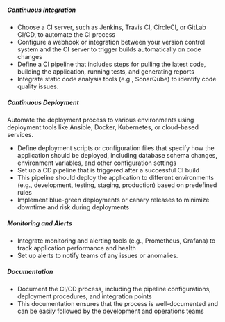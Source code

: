 ##### Continuous Integration
- Choose a CI server, such as Jenkins, Travis CI, CircleCI, or GitLab CI/CD, to automate the CI process
- Configure a webhook or integration between your version control system and the CI server to trigger builds automatically on code changes
- Define a CI pipeline that includes steps for pulling the latest code, building the application, running tests, and generating reports
- Integrate static code analysis tools (e.g., SonarQube) to identify code quality issues.
##### Continuous Deployment
Automate the deployment process to various environments using deployment tools like Ansible, Docker, Kubernetes, or cloud-based services.
- Define deployment scripts or configuration files that specify how the application should be deployed, including database schema changes, environment variables, and other configuration settings
- Set up a CD pipeline that is triggered after a successful CI build
- This pipeline should deploy the application to different environments (e.g., development, testing, staging, production) based on predefined rules
- Implement blue-green deployments or canary releases to minimize downtime and risk during deployments
##### Monitoring and Alerts
- Integrate monitoring and alerting tools (e.g., Prometheus, Grafana) to track application performance and health
- Set up alerts to notify teams of any issues or anomalies.
##### Documentation
- Document the CI/CD process, including the pipeline configurations, deployment procedures, and integration points
- This documentation ensures that the process is well-documented and can be easily followed by the development and operations teams